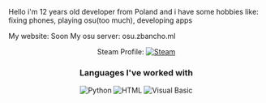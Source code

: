 Hello i'm 12 years old developer from Poland and i have some hobbies like: fixing phones, playing osu(too much), developing apps


My website: Soon
My osu server: osu.zbancho.ml
<p align="center">
  Steam Profile:
  <a href=""><img src="https://img.shields.io/badge/Steam-000000?style=for-the-badge&logo=steam&logoColor=white" alt="Steam"></a>
</p>

<h3 align="center">Languages I've worked with</h3>
<p align="center">
  <img src="https://img.shields.io/badge/Python-3776AB?style=for-the-badge&logo=python&logoColor=white" alt="Python">
  <img src="https://img.shields.io/badge/HTML5-E34F26?style=for-the-badge&logo=html5&logoColor=white" alt="HTML">
  <img src="https://img.shields.io/badge-Visual%20Basic-blue" alt="Visual Basic">
 
</p>
